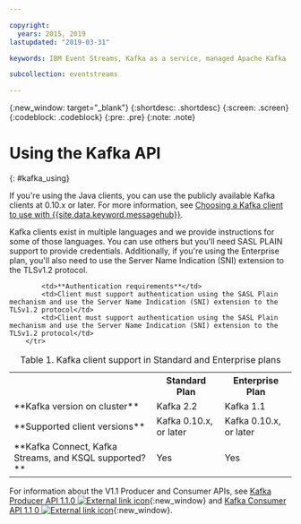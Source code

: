 ```yaml
---

copyright:
  years: 2015, 2019
lastupdated: "2019-03-31"

keywords: IBM Event Streams, Kafka as a service, managed Apache Kafka

subcollection: eventstreams

---
```


{:new_window: target="_blank"}
{:shortdesc: .shortdesc}
{:screen: .screen}
{:codeblock: .codeblock}
{:pre: .pre}
{:note: .note}

# Using the Kafka API
{: #kafka_using}

If you're using the Java clients, you can use the publicly available Kafka clients at 0.10.x or later. For more information, see [Choosing a Kafka client to use with {{site.data.keyword.messagehub}}](/docs/services/EventStreams?topic=eventstreams-kafka_clients#kafka_clients).

Kafka clients exist in multiple languages and we provide instructions for some of those languages. You can use others but you'll need SASL PLAIN support to provide credentials. Additionally, if you're using the Enterprise plan, you'll also need to use the Server Name Indication (SNI) extension to the TLSv1.2 protocol.

<table>
    <caption>Table 1. Kafka client support in Standard and Enterprise plans</caption>
      <tr>
	        <th></th>
		    <th>Standard Plan</th>
		    <th>Enterprise Plan</th>
        </tr>
	  		<tr>
			<td>**Kafka version on cluster**</td>
			<td>Kafka 2.2</td>
			<td>Kafka 1.1</td>
		</tr>
	  		<tr>
			<td>**Supported client versions**</td>
			<td>Kafka 0.10.x, or later</td>
			<td>Kafka 0.10.x, or later</td>
		</tr>
		<tr>
			<td>**Kafka Connect, Kafka Streams, and KSQL supported? **</td>
			<td>Yes</td>
			<td>Yes</td>
		</tr>

			<td>**Authentication requirements**</td>
			<td>Client must support authentication using the SASL Plain mechanism and use the Server Name Indication (SNI) extension to the TLSv1.2 protocol</td>
			<td>Client must support authentication using the SASL Plain mechanism and use the Server Name Indication (SNI) extension to the TLSv1.2 protocol</td>
		</tr>

</table>

For information about the V1.1 Producer and Consumer APIs, see 
[Kafka Producer API 1.1.0 ![External link icon](../../icons/launch-glyph.svg "External link icon")](http://kafka.apache.org/11/javadoc/index.html?org/apache/kafka/clients/producer/KafkaProducer.html){:new_window} and 
[Kafka Consumer API 1.1 0 ![External link icon](../../icons/launch-glyph.svg "External link icon")](http://kafka.apache.org/11/javadoc/index.html?org/apache/kafka/clients/consumer/KafkaConsumer.html){:new_window}. 

